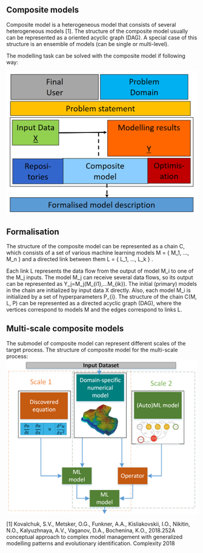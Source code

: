 ## Composite models

Composite model is a heterogeneous model that consists of several heterogeneous models [1]. The structure of the composite model usually can be represented as a oriented acyclic graph (DAG).
A special case of this structure is an ensemble of models (can be single or multi-level).

The modelling task can be solved with the composite model if following way:

<img src="img/problem-description.png" width="600"/>

## Formalisation

The structure of the composite model can be represented as a chain C, which consists of a set of various machine learning models  M = \{ M_1, ..., M_n \}  and a directed link between them  L = \{ L_1, ..., L_k \} .

Each link L represents the data flow from the output of model M_i to one of the M_j inputs. 
The model M_j can receive several data flows, so its output can be represented as Y_j=M_j(M_{i1},...M_{ik}). The initial (primary) models in the chain are initialized by input data X directly. Also, each model M_i is initialized by a set of hyperparameters P_{i}. The structure of the chain C(M, L, P) can be represented as a directed acyclic graph (DAG), where the vertices correspond to models M and the edges correspond to links L.

## Multi-scale composite models

The submodel of composite model can represent different scales of the target process. 
The structure of composite model for the multi-scale process:
<img src="img/mm_chain.png" width="600"/>


[1] Kovalchuk, S.V., Metsker, O.G., Funkner, A.A., Kisliakovskii, I.O., Nikitin, N.O., Kalyuzhnaya, A.V., Vaganov, D.A., Bochenina, K.O., 2018.252A conceptual approach to complex model management with generalized modelling patterns and evolutionary identification. Complexity 2018
